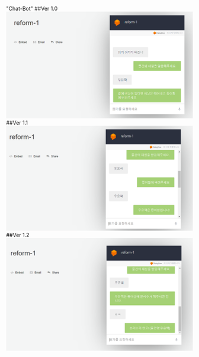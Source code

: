 "Chat-Bot" 
##Ver 1.0
![Alt text](Chat-bot_img/1.png)
##Ver 1.1
![Alt text](Chat-bot_img/2.png)
##Ver 1.2
![Alt text](Chat-bot_img/3.png)
